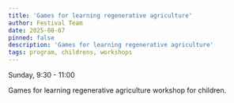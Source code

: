 ```yaml
---
title: 'Games for learning regenerative agriculture'
author: Festival Team
date: 2025-08-07
pinned: false
description: 'Games for learning regenerative agriculture'
tags: program, childrens, workshops
---
```


<script>
    import Image from  '$lib/Image.svelte'
</script>

Sunday, 9:30 - 11:00

Games for learning regenerative agriculture workshop for children. 